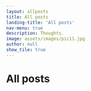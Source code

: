 ```yaml
---
layout: allposts
title: All posts
landing-title: 'All posts'
nav-menu: true
description: Thoughts. 
image: assets/images/pic11.jpg
author: null
show_tile: true
---
```


<h1>All posts</h1>
